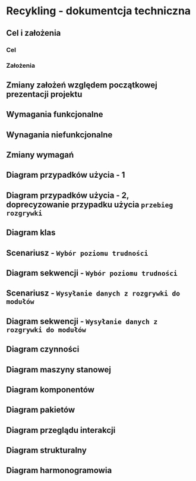 # Recykling - dokumentcja techniczna

## Cel i założenia

### Cel

### Założenia

## Zmiany założeń względem początkowej prezentacji projektu

## Wymagania funkcjonalne

## Wynagania niefunkcjonalne

## Zmiany wymagań

## Diagram przypadków użycia - 1

## Diagram przypadków użycia - 2, doprecyzowanie przypadku użycia `przebieg rozgrywki`

## Diagram klas

## Scenariusz - `Wybór poziomu trudności`

## Diagram sekwencji - `Wybór poziomu trudności`

## Scenariusz - `Wysyłanie danych z rozgrywki do modułów`

## Diagram sekwencji - `Wysyłanie danych z rozgrywki do modułów`

## Diagram czynności

## Diagram maszyny stanowej

## Diagram komponentów

## Diagram pakietów

## Diagram przeglądu interakcji

## Diagram strukturalny

## Diagram harmonogramowia



